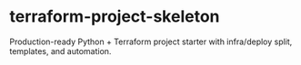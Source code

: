 # terraform-project-skeleton
Production-ready Python + Terraform project starter with infra/deploy split, templates, and automation.
